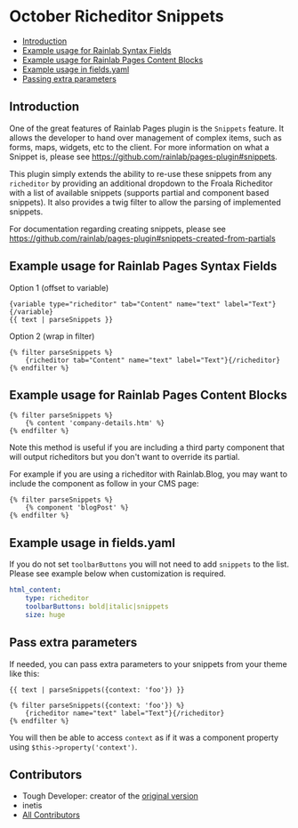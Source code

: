 # October Richeditor Snippets

- [Introduction](#introduction)
- [Example usage for Rainlab Syntax Fields](#syntaxFields)
- [Example usage for Rainlab Pages Content Blocks](#contentBlocks)
- [Example usage in fields.yaml](#fields)
- [Passing extra parameters](#extraParameters)

<a name="introduction"></a>
## Introduction

One of the great features of Rainlab Pages plugin is the `Snippets` feature. It allows the developer to hand over management of complex items, such as forms, maps, widgets, etc to the client. For more information on what a Snippet is, please see https://github.com/rainlab/pages-plugin#snippets.

This plugin simply extends the ability to re-use these snippets from any `richeditor` by providing an additional dropdown to the Froala Richeditor with a list of available snippets (supports partial and component based snippets). It also provides a twig filter to allow the parsing of implemented snippets.

For documentation regarding creating snippets, please see https://github.com/rainlab/pages-plugin#snippets-created-from-partials

<a name="syntaxFields"></a>
## Example usage for Rainlab Pages Syntax Fields

Option 1 (offset to variable)
```
{variable type="richeditor" tab="Content" name="text" label="Text"}{/variable}
{{ text | parseSnippets }}
```

Option 2 (wrap in filter)
```
{% filter parseSnippets %}
    {richeditor tab="Content" name="text" label="Text"}{/richeditor}
{% endfilter %}
```

<a name="contentBlocks"></a>
## Example usage for Rainlab Pages Content Blocks

```
{% filter parseSnippets %}
    {% content 'company-details.htm' %}
{% endfilter %}
```

Note this method is useful if you are including a third party component that will output richeditors but you don't want to override its partial.

For example if you are using a richeditor with Rainlab.Blog, you may want to include the component as follow in your CMS page:
```
{% filter parseSnippets %}
    {% component 'blogPost' %}
{% endfilter %}
```

<a name="fields"></a>
## Example usage in fields.yaml

If you do not set `toolbarButtons` you will not need to add `snippets` to the list. Please see example below when customization is required.

```yaml
html_content:
    type: richeditor
    toolbarButtons: bold|italic|snippets
    size: huge
```

<a name="extraParameters"></a>
## Pass extra parameters
If needed, you can pass extra parameters to your snippets from your theme like this:
```
{{ text | parseSnippets({context: 'foo'}) }}
```
```
{% filter parseSnippets({context: 'foo'}) %}
    {richeditor name="text" label="Text"}{/richeditor}
{% endfilter %}
```

You will then be able to access `context` as if it was a component property using `$this->property('context')`.

## Contributors
- Tough Developer: creator of the [original version](https://github.com/toughdeveloper/oc-richeditorsnippets-plugin)
- inetis
- [All Contributors](https://github.com/inetis-ch/oc-richeditorsnippets-plugin/graphs/contributors)
